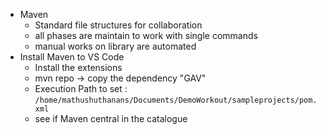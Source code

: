 - Maven
	- Standard file structures for collaboration
	- all phases are maintain to work with single commands
	- manual works on library are automated
- Install Maven to VS Code
	- Install the extensions
	- mvn repo -> copy the dependency "GAV"
	- Execution Path to set : ```/home/mathushuthanans/Documents/DemoWorkout/sampleprojects/pom.xml```
	- see if Maven central in the catalogue